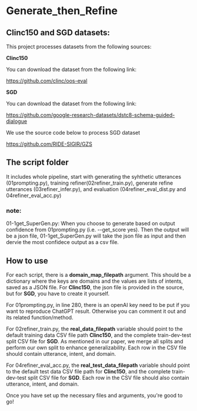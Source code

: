 # Generate_then_Refine

## Clinc150 and SGD datasets:
This project processes datasets from the following sources:


**Clinc150**

You can download the dataset from the following link:

https://github.com/clinc/oos-eval

**SGD**

You can download the dataset from the following link:
 
https://github.com/google-research-datasets/dstc8-schema-guided-dialogue

We use the source code below to process SGD dataset

https://github.com/RIDE-SIGIR/GZS

## The script folder 
It includes whole pipeline, start with generating the syhthetic utterances (01prompting.py), training refiner(02refiner_train.py), generate refine utterances (03refiner_infer.py), and evaluation (04refiner_eval_dist.py and 04refiner_eval_acc.py)


### note:
01-1get_SuperGen.py: When you choose to generate based on output confidence from 01prompting.py (i.e. --get_score yes). Then the output will be a json file, 01-1get_SuperGen.py will take the json file as input and then dervie the most confidece output as a csv file. 

## How to use
For each script, there is a **domain_map_filepath** argument. This should be a dictionary where the keys are domains and the values are lists of intents, saved as a JSON file. For **Clinc150**, the json file is provided in the source, but for **SGD**, you have to create it yourself.

For 01prompting.py, in line 280, there is an openAI key need to be put if you want to reproduce ChatGPT result. Otherwise you can comment it out and its related function/method.

For 02refiner_train.py, the **real_data_filepath** variable  should point to the default training data CSV file path **Clinc150**, and the complete train-dev-test split CSV file for **SGD**. As mentioned in our paper, we merge all splits and perform our own split to enhance generalizability. Each row in the CSV file should contain utterance, intent, and domain.

For 04refiner_eval_acc.py, the **real_test_data_filepath** variable should point to the default test data CSV file path for **Clinc150**, and the complete train-dev-test split CSV file for **SGD**. Each row in the CSV file should also contain utterance, intent, and domain.


Once you have set up the necessary files and arguments, you're good to go!
